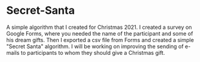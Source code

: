# Secret-Santa
A simple algorithm that I created for Christmas 2021. I created a survey on Google Forms, where you needed the name of the participant and some of his dream gifts. Then I exported a csv file from Forms and created a simple "Secret Santa" algorithm. I will be working on improving the sending of e-mails to participants to whom they should give a Christmas gift.
